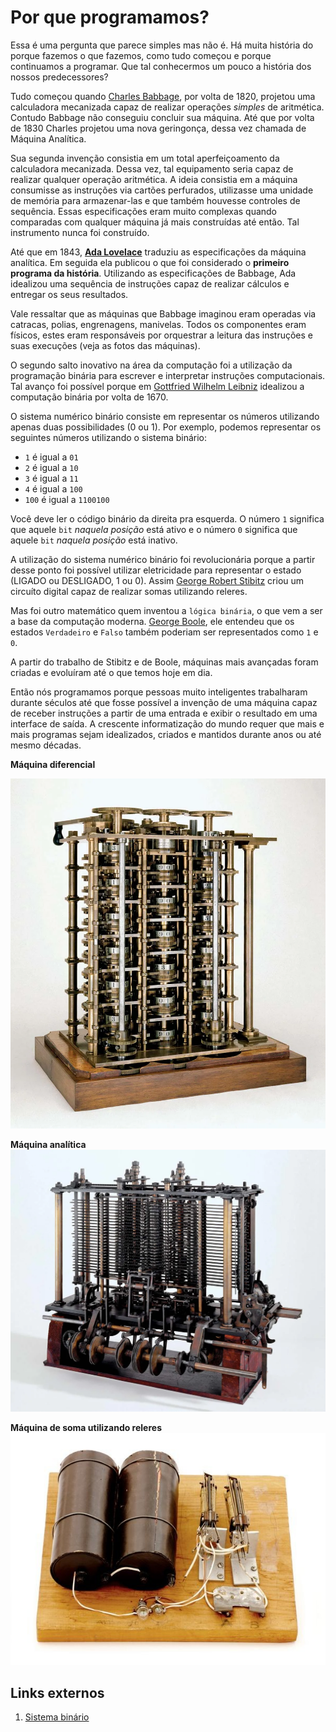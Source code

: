# Por que programamos?

Essa é uma pergunta que parece simples mas não é. Há muita história do porque fazemos o que fazemos, como tudo começou e porque continuamos a programar. Que tal conhecermos um pouco a história dos nossos predecessores?

Tudo começou quando [Charles Babbage](https://pt.wikipedia.org/wiki/Charles_Babbage), por volta de 1820, projetou uma calculadora mecanizada capaz de realizar operações _simples_ de aritmética. Contudo Babbage não conseguiu concluir sua máquina. Até que por volta de 1830 Charles projetou uma nova geringonça, dessa vez chamada de Máquina Analítica.

Sua segunda invenção consistia em um total aperfeiçoamento da calculadora mecanizada. Dessa vez, tal equipamento seria capaz de realizar qualquer operação aritmética. A ideia consistia em a máquina consumisse as instruções via cartões perfurados, utilizasse uma unidade de memória para armazenar-las e que também houvesse controles de sequência. Essas especificações eram muito complexas quando comparadas com qualquer máquina já mais construídas até então. Tal instrumento nunca foi construído.

Até que em 1843, [**Ada Lovelace**](https://pt.wikipedia.org/wiki/Ada_Lovelace) traduziu as especificações da máquina analítica. Em seguida ela publicou o que foi considerado o **primeiro programa da história**. Utilizando as especificações de Babbage, Ada idealizou uma sequência de instruções capaz de realizar cálculos e entregar os seus resultados.

Vale ressaltar que as máquinas que Babbage imaginou eram operadas via catracas, polias, engrenagens, manivelas. Todos os componentes eram físicos, estes eram responsáveis por orquestrar a leitura das instruções e suas execuções (veja as fotos das máquinas).

O segundo salto inovativo na área da computação foi a utilização da programação binária para escrever e interpretar instruções computacionais. Tal avanço foi possível porque em [Gottfried Wilhelm Leibniz](https://en.wikipedia.org/wiki/Gottfried_Wilhelm_Leibniz) idealizou a computação binária por volta de 1670.

O sistema numérico binário consiste em representar os números utilizando apenas duas possibilidades (0 ou 1). Por exemplo, podemos representar os seguintes números utilizando o sistema binário:
- `1` é igual a `01`
- `2` é igual a `10`
- `3` é igual a `11`
- `4` é igual a `100`
- `100` é igual a `1100100`

Você deve ler o código binário da direita pra esquerda. O número `1` significa que aquele `bit` *naquela posição* está ativo e o número `0` significa que aquele `bit` *naquela posição* está inativo.

A utilização do sistema numérico binário foi revolucionária porque a partir desse ponto foi possível utilizar eletricidade para representar o estado (LIGADO ou DESLIGADO, 1 ou 0). Assim [George Robert Stibitz](https://en.wikipedia.org/wiki/George_Stibitz) criou um circuíto digital capaz de realizar somas utilizando releres.

Mas foi outro matemático quem inventou a `lógica binária`, o que vem a ser a base da computação moderna. [George Boole](https://en.wikipedia.org/wiki/George_Boole), ele entendeu que os estados `Verdadeiro` e `Falso` também poderiam ser representados como `1` e `0`.

A partir do trabalho de Stibitz e de Boole, máquinas mais avançadas foram criadas e evoluíram até o que temos hoje em dia.

Então nós programamos porque pessoas muito inteligentes trabalharam durante séculos até que fosse possível a invenção de uma máquina capaz de receber instruções a partir de uma entrada e exibir o resultado em uma interface de saída. A crescente informatização do mundo requer que mais e mais programas sejam idealizados, criados e mantidos durante anos ou até mesmo décadas.


**Máquina diferencial**

![máquina diferencial](babbage-machine.webp)

**Máquina analítica**
![máquina analítica](babbage-analytical-machine.webp)

**Máquina de soma utilizando releres**
![Máquina de soma utilizando releres](computer-relay.jpg)


## Links externos
1. [Sistema binário](https://www.alura.com.br/artigos/sistema-codigo-binario)